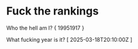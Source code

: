 # Fuck the rankings

Who the hell am I?
{ 19951917 }

What fucking year is it?
[ 2025-03-18T20:10:00Z ]
